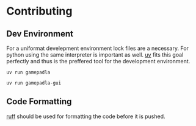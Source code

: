 # Contributing

## Dev Environment

For a uniformat develepment environment lock files are a necessary.
For python using the same interpreter is important as well.
[uv](https://github.com/astral-sh/uv) fits this goal perfectly and thus is the preffered tool for 
the development environment.

```
uv run gamepadla
```
```
uv run gamepadla-gui
```


## Code Formatting

[ruff](https://github.com/astral-sh/ruff) should be used for formatting the code before it is pushed.

